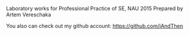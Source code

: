Laboratory works for Professional Practice of SE, NAU 2015
Prepared by Artem Vereschaka

You also can check out my github account: https://github.com/iAndThen